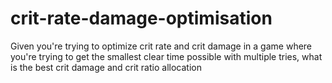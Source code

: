 # crit-rate-damage-optimisation
Given you're trying to optimize crit rate and crit damage in a game where you're trying to get the smallest clear time possible with multiple tries, what is the best crit damage and crit ratio allocation
